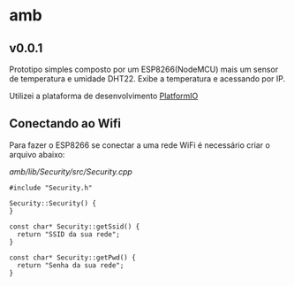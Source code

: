 # amb

## v0.0.1

Prototipo  simples composto por um ESP8266(NodeMCU) mais um sensor de temperatura e umidade DHT22. Exibe a temperatura e acessando por IP.

Utilizei a plataforma de desenvolvimento [PlatformIO](http://platformio.org/)


## Conectando ao Wifi

Para fazer o ESP8266 se conectar a uma rede WiFi é necessário criar o arquivo abaixo:

*amb/lib/Security/src/Security.cpp*

```
#include "Security.h"

Security::Security() {
}

const char* Security::getSsid() {
  return "SSID da sua rede";
}

const char* Security::getPwd() {
  return "Senha da sua rede";
}
```
